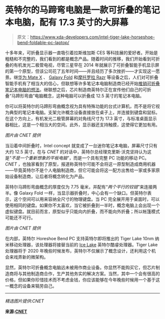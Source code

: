 # 英特尔的马蹄弯电脑是一款可折叠的笔记本电脑，配有 17.3 英寸的大屏幕

> 原文：<https://www.xda-developers.com/intel-tiger-lake-horseshoe-bend-foldable-pc-laptop/>

十多年来，可折叠显示器一直吸引着拉斯维加斯 CES 等科技展的爱好者。开始是粗糙和不完整的，我们看到的都是概念产品。随着时间的推移，我们开始看到可折叠的有机发光二极管电视，尽管三星早在 2014 年就展示了可折叠智能手机显示屏的第一个原型，但该公司花了五年时间——并且经历了多次挫折——才实现这一愿景。继[华为 Mate X](https://www.xda-developers.com/new-huawei-mate-x-model-65w-fast-charging/) 、 [Galaxy Fold](https://www.xda-developers.com/samsung-galaxy-fold-goes-on-sale-in-the-u-s-this-week-via-best-buy-and-att/) 和[摩托罗拉 Razr](https://www.xda-developers.com/motorola-razr-folding-phone-revealed/) 等设备之后，人们对可折叠智能手机有了相当大的信心，但联想等许多笔记本电脑制造商已经开始[推销可折叠笔记本电脑的想法](https://www.xda-developers.com/lenovos-foldable-thinkpad-x1-fold/)。继联想之后，芯片制造商英特尔正在宣传他们自己的可折叠“马蹄形弯曲”电脑概念，这种电脑可以折叠成 12.5 英寸的笔记本电脑。

你可以将英特尔的马蹄形弯曲概念视为具有特殊功能的台式计算机，而不是将它视为典型的笔记本电脑。支架允许概念设备直接放在桌子上，并连接到键盘和鼠标。在这个方向上，有机发光二极管屏幕的对角线尺寸为 17.3 英寸，与标准桌面显示器相比，这是一个相当大的空间。此外，显示器还支持触摸，这使得它更加有用。

*图片由 CNET 提供*

当沿着中间折叠时，Intel concept 就变成了一台迷你笔记本电脑，屏幕尺寸只有大约 12.5 英寸。在与 *CNET* 的对话中，英特尔总经理克里斯·沃克坚持认为这是“*不是一个重新想象的平板电脑*”，而是一个具有完整 PC 功能的移动 PC。 *CNET* ，也独家看到了原型，报道称英特尔可能不会将这一原型制造成商用机器——毕竟英特尔不是个人电脑制造商，但它可能会将这一配方出售给一家或多家原始设备制造商，让后者将概念转化为产品。

英特尔马蹄形弯曲概念的厚度仅为 7.75 毫米，并配有“*两个平行的铰链*”来连接两半。像 Galaxy Fold 一样，当显示器折叠时，中心会有一个缺口。但英特尔表示，这个空间可以用来容纳全尺寸的物理键盘。当 PC 完全展开用于桌面时，可以使用相同的键盘。如果你不太喜欢，当它被折叠到一半时，概念电脑上会出现一个虚拟键盘。就目前而言，原型似乎只能向内折叠，而不能向外折叠；所以帐篷模式可能还不可行。

*图片由 CNET 提供*

在内部，英特尔 Horeshoe Bend PC 支持英特尔即将推出的 Tiger Lake 10nm 纳米移动处理器，该处理器将接替当前的 [Ice Lake](https://www.xda-developers.com/lenovo-thinkbook-14-15-10th-gen-intel-comet-lake-processor-india-launch/) 英特尔酷睿处理器。Tiger Lake 处理器将于 2020 年晚些时候发布，英特尔不仅展示了概念设计，还利用这个机会来戏弄新的微架构。

显然，英特尔可折叠概念电脑远未被用作商业设备。你显然不能购买它，但芯片制造商将与其他制造商合作，生产其他务实的解决方案。当然，其中一个会有很高的价格，但如果你珍惜技术而不考虑金钱，你应该能够在今年晚些时候用一个基于这一概念的设备来犒劳自己。

* * *

*精选图片提供:CNET*

**来源:[CNET](https://www.cnet.com/news/intel-packs-enormous-foldable-screen-into-pc-prototype/)**